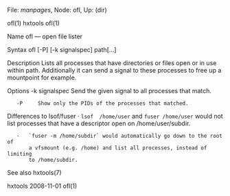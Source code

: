 File: *manpages*,  Node: ofl,  Up: (dir)

ofl(1)                              hxtools                             ofl(1)



Name
       ofl — open file lister

Syntax
       ofl [-P] [-k signalspec] path[...]

Description
       Lists  all  processes  that  have  directories  or files open or in use
       within path. Additionally it can send a signal to  these  processes  to
       free up a mountpoint for example.

Options
       -k signalspec
              Send the given signal to all processes that match.

       -P     Show only the PIDs of the processes that matched.

Differences to lsof/fuser
       ·   `lsof  /home/user`  and `fuser /home/user` would not list processes
           that have a descriptor open on /home/user/subdir.

       ·   `fuser -m /home/subdir` would automatically go down to the root  of
           a vfsmount (e.g. /home) and list all processes, instead of limiting
           to /home/subdir.

See also
       hxtools(7)



hxtools                           2008-11-01                            ofl(1)
